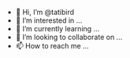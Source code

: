 - 👋 Hi, I’m @tatibird
- 👀 I’m interested in ...
- 🌱 I’m currently learning ...
- 💞️ I’m looking to collaborate on ...
- 📫 How to reach me ...

<!---
tatibird/tatibird is a ✨ special ✨ repository because its `README.md` (this file) appears on your GitHub profile.
You can click the Preview link to take a look at your changes.
--->
